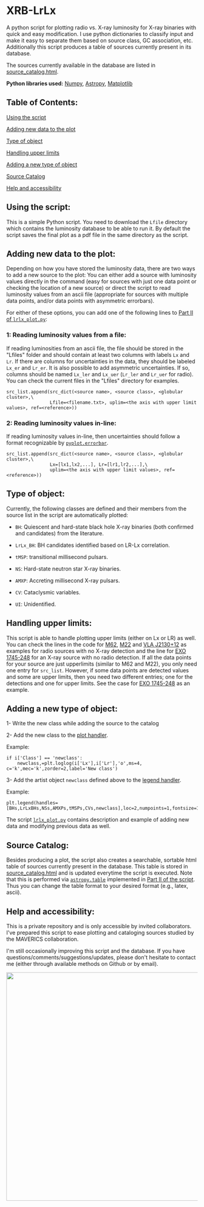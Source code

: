 # XRB-LrLx
A python script for plotting radio vs. X-ray luminosity for X-ray binaries with quick and easy modification. I use python dictionaries to classify input and make it easy to separate them based on source class, GC association, etc. Additionally this script produces a table of sources currently present in its database. 

The sources currently available in the database are listed in [source_catalog.html](http://htmlpreview.github.io/?https://github.com/bersavosh/Random/blob/master/source_catalog.html).

**Python libraries used:** [Numpy](http://www.numpy.org/), [Astropy](http://www.astropy.org/), [Matplotlib](http://matplotlib.org/)

## Table of Contents:

[Using the script](https://github.com/bersavosh/XRB-LrLx/blob/master/README.md#using-the-script)

[Adding new data to the plot](https://github.com/bersavosh/XRB-LrLx/blob/master/README.md#adding-new-data-to-the-plot)

[Type of object](https://github.com/bersavosh/XRB-LrLx/blob/master/README.md#type-of-object)

[Handling upper limits](https://github.com/bersavosh/XRB-LrLx/blob/master/README.md#handling-upper-limits)

[Adding a new type of object](https://github.com/bersavosh/XRB-LrLx/blob/master/README.md#adding-a-new-type-of-object)

[Source Catalog](https://github.com/bersavosh/XRB-LrLx/blob/master/README.md#source-catalog)

[Help and accessibility](https://github.com/bersavosh/XRB-LrLx/blob/master/README.md#help-and-accessibility)

## Using the script:
This is a simple Python script. You need to download the `Lfile` directory which contains the luminosity database to be able to run it. By default the script saves the final plot as a pdf file in the same directory as the script.

## Adding new data to the plot:
Depending on how you have stored the luminosity data, there are two ways to add a new source to the plot: You can either add a source with luminosity values directly in the command (easy for sources with just one data point or checking the location of a new source) or direct the script to read luminosity values from an ascii file (appropriate for sources with multiple data points, and/or data points with asymmetric errorbars).

For either of these options, you can add one of the following lines to [Part II of `lrlx_plot.py`](https://github.com/bersavosh/XRB-LrLx/blob/master/lrlx_plot.py#L99):

### 1: Reading luminosity values from a file:
If reading luminosities from an ascii file, the file should be stored in the "Lfiles" folder and should contain at least two columns with labels `Lx` and `Lr`. If there are columns for uncertainties in the data, they should be labeled `Lx_er` and `Lr_er`. It is also possible to add asymmetric uncertainties. If so, columns should be named `Lx_ler` and `Lx_uer` (`Lr_ler` and `Lr_uer` for radio). You can check the current files in the "Lfiles" directory for examples.

```
src_list.append(src_dict(<source name>, <source class>, <globular cluster>,\
                Lfile=<filename.txt>, uplim=<the axis with upper limit values>, ref=<reference>))
```

### 2: Reading luminosity values in-line:
If reading luminosity values in-line, then uncertainties should follow a format recognizable by [`pyplot.errorbar`](http://matplotlib.org/api/pyplot_api.html#matplotlib.pyplot.errorbar).
```
src_list.append(src_dict(<source name>, <source class>, <globular cluster>,\
                Lx=[lx1,lx2,...], Lr=[lr1,lr2,...],\
                uplim=<the axis with upper limit values>, ref=<reference>))
```

## Type of object:
Currently, the following classes are defined and their members from the source list in the script are automatically plotted:

* `BH`: Quiescent and hard-state black hole X-ray binaries (both confirmed and candidates) from the literature.

* `LrLx_BH`: BH candidates identified based on LR-Lx correlation.

* `tMSP`: transitional millisecond pulsars.

* `NS`: Hard-state neutron star X-ray binaries.

* `AMXP`: Accreting millisecond X-ray pulsars.

* `CV`: Cataclysmic variables.

* `UI`: Unidentified.

## Handling upper limits:
This script is able to handle plotting upper limits (either on Lx or LR) as well. You can check the lines in the code for [M62](https://github.com/bersavosh/XRB-LrLx/blob/master/lrlx_plot.py#L131), [M22](https://github.com/bersavosh/XRB-LrLx/blob/master/lrlx_plot.py#L132) and [VLA J2130+12](https://github.com/bersavosh/XRB-LrLx/blob/master/lrlx_plot.py#L134) as examples for radio sources with no X-ray detection and the line for [EXO 1745-248](https://github.com/bersavosh/XRB-LrLx/blob/master/lrlx_plot.py#L143) for an X-ray source with no radio detection. If all the data points for your source are just upperlimits (similar to M62 and M22), you only need one entry for `src_list`. However, if some data points are detected values and some are upper limits, then you need two different entries; one for the detections and one for upper limits. See the case for [EXO 1745-248](https://github.com/bersavosh/XRB-LrLx/blob/master/lrlx_plot.py#L143) as an example.


## Adding a new type of object:

1- Write the new class while adding the source to the catalog

2- Add the new class to the [plot handler](https://github.com/bersavosh/XRB-LrLx/blob/master/lrlx_plot.py#L196). 
  
Example:
  
```
if i['Class'] == 'newclass':
    newclass,=plt.loglog(i['Lx'],i['Lr'],'o',ms=4, c='k',mec='k',zorder=2,label='New class')

```
  
3- Add the artist object `newclass` defined above to the [legend handler](https://github.com/bersavosh/XRB-LrLx/blob/master/lrlx_plot.py#L223).
  
Example:
  
```
plt.legend(handles=[BHs,LrLxBHs,NSs,AMXPs,tMSPs,CVs,newclass],loc=2,numpoints=1,fontsize=12)
```


The script [`lrlx_plot.py`](https://github.com/bersavosh/XRB-LrLx/blob/master/lrlx_plot.py) contains description and example of adding new data and modifying previous data as well. 

## Source Catalog:
Besides producing a plot, the script also creates a searchable, sortable html table of sources currently present in the database. This table is stored in [source_catalog.html](http://htmlpreview.github.io/?https://github.com/bersavosh/Random/blob/master/source_catalog.html) and is updated everytime the script is executed. Note that this is performed via [`astropy.table`](http://docs.astropy.org/en/stable/table/) implemented in [Part II of the script](https://github.com/bersavosh/XRB-LrLx/blob/master/lrlx_plot.py#L158). Thus you can change the table format to your desired format (e.g., latex, ascii).

## Help and accessibility: 

This is a private repository and is only accessible by invited collaborators. I've prepared this script to ease plotting and cataloging sources studied by the MAVERICS collaboration. 

I'm still occasionally improving this script and the database. If you have questions/comments/suggestions/updates, please don't hesitate to contact me (either through available methods on Github or by email). 

<img src="https://github.com/bersavosh/XRB-LrLx/blob/master/lrlx_plot.jpg" width="600">
